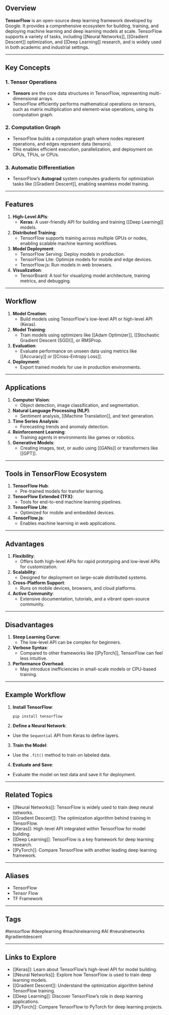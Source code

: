 ## Overview
**TensorFlow** is an open-source deep learning framework developed by Google. It provides a comprehensive ecosystem for building, training, and deploying machine learning and deep learning models at scale. TensorFlow supports a variety of tasks, including [[Neural Networks]], [[Gradient Descent]] optimization, and [[Deep Learning]] research, and is widely used in both academic and industrial settings.

---

## Key Concepts

### **1. Tensor Operations**
- **Tensors** are the core data structures in TensorFlow, representing multi-dimensional arrays.
- TensorFlow efficiently performs mathematical operations on tensors, such as matrix multiplication and element-wise operations, using its computation graph.

### **2. Computation Graph**
- TensorFlow builds a computation graph where nodes represent operations, and edges represent data (tensors).
- This enables efficient execution, parallelization, and deployment on GPUs, TPUs, or CPUs.

### **3. Automatic Differentiation**
- TensorFlow’s **Autograd** system computes gradients for optimization tasks like [[Gradient Descent]], enabling seamless model training.

---

## Features

1. **High-Level APIs**:
   - **Keras**: A user-friendly API for building and training [[Deep Learning]] models.
2. **Distributed Training**:
   - TensorFlow supports training across multiple GPUs or nodes, enabling scalable machine learning workflows.
3. **Model Deployment**:
   - TensorFlow Serving: Deploy models in production.
   - TensorFlow Lite: Optimize models for mobile and edge devices.
   - TensorFlow.js: Run models in web browsers.
4. **Visualization**:
   - TensorBoard: A tool for visualizing model architecture, training metrics, and debugging.

---

## Workflow

1. **Model Creation**:
   - Build models using TensorFlow's low-level API or high-level API (Keras).
2. **Model Training**:
   - Train models using optimizers like [[Adam Optimizer]], [[Stochastic Gradient Descent (SGD)]], or RMSProp.
3. **Evaluation**:
   - Evaluate performance on unseen data using metrics like [[Accuracy]] or [[Cross-Entropy Loss]].
4. **Deployment**:
   - Export trained models for use in production environments.

---

## Applications

1. **Computer Vision**:
   - Object detection, image classification, and segmentation.
2. **Natural Language Processing (NLP)**:
   - Sentiment analysis, [[Machine Translation]], and text generation.
3. **Time Series Analysis**:
   - Forecasting trends and anomaly detection.
4. **Reinforcement Learning**:
   - Training agents in environments like games or robotics.
5. **Generative Models**:
   - Creating images, text, or audio using [[GANs]] or transformers like [[GPT]].

---

## Tools in TensorFlow Ecosystem

1. **TensorFlow Hub**:
   - Pre-trained models for transfer learning.
2. **TensorFlow Extended (TFX)**:
   - Tools for end-to-end machine learning pipelines.
3. **TensorFlow Lite**:
   - Optimized for mobile and embedded devices.
4. **TensorFlow.js**:
   - Enables machine learning in web applications.

---

## Advantages

1. **Flexibility**:
   - Offers both high-level APIs for rapid prototyping and low-level APIs for customization.
2. **Scalability**:
   - Designed for deployment on large-scale distributed systems.
3. **Cross-Platform Support**:
   - Runs on mobile devices, browsers, and cloud platforms.
4. **Active Community**:
   - Extensive documentation, tutorials, and a vibrant open-source community.

---

## Disadvantages

1. **Steep Learning Curve**:
   - The low-level API can be complex for beginners.
2. **Verbose Syntax**:
   - Compared to other frameworks like [[PyTorch]], TensorFlow can feel less intuitive.
3. **Performance Overhead**:
   - May introduce inefficiencies in small-scale models or CPU-based training.

---

## Example Workflow
1. **Install TensorFlow**:
	```
	pip install tensorflow
	```
2. **Define a Neural Network**:
- Use the `Sequential` API from Keras to define layers.
3. **Train the Model**:
- Use the `.fit()` method to train on labeled data.
4. **Evaluate and Save**:
- Evaluate the model on test data and save it for deployment.

---

## Related Topics

- [[Neural Networks]]: TensorFlow is widely used to train deep neural networks.
- [[Gradient Descent]]: The optimization algorithm behind training in TensorFlow.
- [[Keras]]: High-level API integrated within TensorFlow for model building.
- [[Deep Learning]]: TensorFlow is a key framework for deep learning research.
- [[PyTorch]]: Compare TensorFlow with another leading deep learning framework.

---

## Aliases
- TensorFlow
- Tensor Flow
- TF Framework

---

## Tags
#tensorflow #deeplearning #machinelearning #AI #neuralnetworks #gradientdescent

---

## Links to Explore
- [[Keras]]: Learn about TensorFlow’s high-level API for model building.
- [[Neural Networks]]: Explore how TensorFlow is used to train deep learning models.
- [[Gradient Descent]]: Understand the optimization algorithm behind TensorFlow training.
- [[Deep Learning]]: Discover TensorFlow’s role in deep learning applications.
- [[PyTorch]]: Compare TensorFlow to PyTorch for deep learning projects.